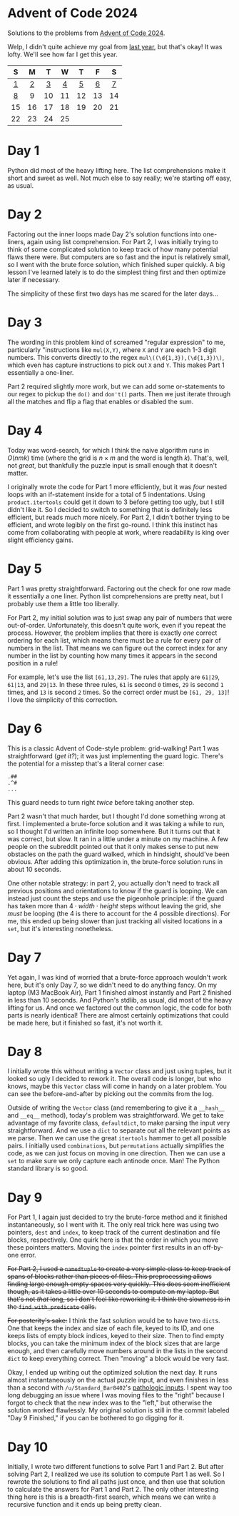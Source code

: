 # Advent of Code 2024

Solutions to the problems from [Advent of Code 2024](https://adventofcode.com/2024).

Welp, I didn't quite achieve my goal from [last year](https://github.com/nielrenned/aoc2023), but that's okay! It was lofty. We'll see how far I get this year.

|       S       |       M       |       T       |       W       |       T       |       F       |       S       |
|:-------------:|:-------------:|:-------------:|:-------------:|:-------------:|:-------------:|:-------------:|
|  [1](#day-1)  |  [2](#day-2)  |  [3](#day-3)  |  [4](#day-4)  |  [5](#day-5)  |  [6](#day-6)  |  [7](#day-7)  |
|  [8](#day-8)  |   9           |  10           |  11           |  12           |  13           |  14           |
|  15           |  16           |  17           |  18           |  19           |  20           |  21           |
|  22           |  23           |  24           |  25           |               |               |               |

# Day 1

Python did most of the heavy lifting here. The list comprehensions make it short and sweet as well. Not much else to say really; we're starting off easy, as usual.

# Day 2

Factoring out the inner loops made Day 2's solution functions into one-liners, again using list comprehension. For Part 2, I was initially trying to think of some complicated solution to keep track of how many potential flaws there were. But computers are so fast and the input is relatively small, so I went with the brute force solution, which finished super quickly. A big lesson I've learned lately is to do the simplest thing first and then optimize later if necessary.

The simplicity of these first two days has me scared for the later days...

# Day 3

The wording in this problem kind of screamed "regular expression" to me, particularly "instructions like `mul(X,Y)`, where `X` and `Y` are each 1-3 digit numbers. This converts directly to the regex `mul\((\d{1,3}),(\d{1,3})\)`, which even has capture instructions to pick out `X` and `Y`. This makes Part 1 essentially a one-liner.

Part 2 required slightly more work, but we can add some or-statements to our regex to pickup the `do()` and `don't()` parts. Then we just iterate through all the matches and flip a flag that enables or disabled the sum.

# Day 4

Today was word-search, for which I think the naive algorithm runs in $O(n m k)$ time (where the grid is $n\times m$ and the word is length $k$). That's, well, not _great_, but thankfully the puzzle input is small enough that it doesn't matter. 

I originally wrote the code for Part 1 more efficiently, but it was _four_ nested loops with an if-statement inside for a total of 5 indentations. Using `product.itertools` could get it down to 3 before getting too ugly, but I still didn't like it. So I decided to switch to something that is definitely less efficient, but reads much more nicely. For Part 2, I didn't bother trying to be efficient, and wrote legibly on the first go-round. I think this instinct has come from collaborating with people at work, where readability is king over slight efficiency gains.

# Day 5

Part 1 was pretty straightforward. Factoring out the check for one row made it essentially a one liner. Python list comprehensions are pretty neat, but I probably use them a little too liberally.

For Part 2, my initial solution was to just swap any pair of numbers that were out-of-order. Unfortunately, this doesn't quite work, even if you repeat the process. However, the problem implies that there is exactly _one_ correct ordering for each list, which means there must be a rule for every pair of numbers in the list. That means we can figure out the correct index for any number in the list by counting how many times it appears in the second position in a rule! 

For example, let's use the list `[61,13,29]`. The rules that apply are `61|29`, `61|13`, and `29|13`. In these three rules, `61` is second `0` times, `29` is second `1` times, and `13` is second `2` times. So the correct order must be `[61, 29, 13]`! I love the simplicity of this correction.

# Day 6

This is a classic Advent of Code-style problem: grid-walking! Part 1 was straightforward (_get it?_); it was just implementing the guard logic. There's the potential for a misstep that's a literal corner case:

```
.##
.^#
...
```

This guard needs to turn right _twice_ before taking another step.

Part 2 wasn't that much harder, but I thought I'd done something wrong at first. I implemented a brute-force solution and it was taking a while to run, so I thought I'd written an infinite loop somewhere. But it turns out that it was correct, but slow. It ran in a little under a minute on my machine. A few people on the subreddit pointed out that it only makes sense to put new obstacles on the path the guard walked, which in hindsight, should've been obvious. After adding this optimization in, the brute-force solution runs in about 10 seconds.

One other notable strategy: in part 2, you actually don't need to track all previous positions and orientations to know if the guard is looping. We can instead just count the steps and use the pigeonhole principle: if the guard has taken more than $4 \cdot width \cdot height$ steps without leaving the grid, she _must_ be looping (the 4 is there to account for the 4 possible directions). For me, this ended up being slower than just tracking all visited locations in a `set`, but it's interesting nonetheless.

# Day 7

Yet again, I was kind of worried that a brute-force approach wouldn't work here, but it's only Day 7, so we didn't need to do anything fancy. On my laptop (M3 MacBook Air), Part 1 finished almost instantly and Part 2 finished in less than 10 seconds. And Python's stdlib, as usual, did most of the heavy lifting for us. And once we factored out the common logic, the code for both parts is nearly identical! There are almost certainly optimizations that could be made here, but it finished so fast, it's not worth it.

# Day 8

I initially wrote this without writing a `Vector` class and just using tuples, but it looked so ugly I decided to rework it. The overall code is longer, but who knows, maybe this `Vector` class will come in handy on a later problem. You can see the before-and-after by picking out the commits from the log.

Outside of writing the `Vector` class (and remembering to give it a `__hash__` and `__eq__` method), today's problem was straightforward. We get to take advantage of my favorite class, `defaultdict`, to make parsing the input very straightforward. And we use a `dict` to separate out all the relevant points as we parse. Then we can use the great `itertools` hammer to get all possible pairs. I initially used `combinations`, but `permutations` actually simplifies the code, as we can just focus on moving in one direction. Then we can use a `set` to make sure we only capture each antinode once. Man! The Python standard library is so good.

# Day 9

For Part 1, I again just decided to try the brute-force method and it finished instantaneously, so I went with it. The only real trick here was using two pointers, `dest` and `index`, to keep track of the current destination and file blocks, respectively. One quirk here is that the order in which you move these pointers matters. Moving the `index` pointer first results in an off-by-one error.

~~For Part 2, I used a `namedtuple` to create a very simple class to keep track of spans of blocks rather than pieces of files. This preprocessing allows finding large enough empty spaces very quickly. This does seem inefficient though, as it takes a little over 10 seconds to compute on my laptop. But that's not _that_ long, so I don't feel like reworking it. I think the slowness is in the `find_with_predicate` calls.~~

~~For posterity's sake:~~ I think the fast solution would be to have two `dict`s. One that keeps the index and size of each file, keyed to its ID, and one keeps lists of empty block indices, keyed to their size. Then to find empty blocks, you can take the minimum index of the block sizes that are large enough, and then carefully move numbers around in the lists in the second `dict` to keep everything correct. Then "moving" a block would be very fast.

Okay, I ended up writing out the optimized solution the next day. It runs almost instantaneously on the actual puzzle input, and even finishes in less than a second with `/u/Standard_Bar8402`'s [pathologic inputs](https://www.reddit.com/r/adventofcode/comments/1haauty/2024_day_9_part_2_bonus_test_case_that_might_make/). I spent way too long debugging an issue where I was moving files to the "right" because I forgot to check that the new index was to the "left," but otherwise the solution worked flawlessly. My original solution is still in the commit labeled "Day 9 Finished," if you can be bothered to go digging for it.

# Day 10

Initially, I wrote two different functions to solve Part 1 and Part 2. But after solving Part 2, I realized we use its solution to compute Part 1 as well. So I rewrote the solutions to find all paths just once, and then use that solution to calculate the answers for Part 1 and Part 2. The only other interesting thing here is this is a breadth-first search, which means we can write a recursive function and it ends up being pretty clean.
